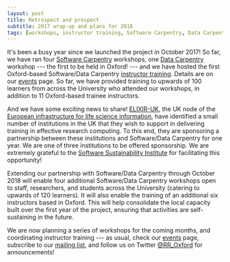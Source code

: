 ```yaml
---
layout: post
title: Retrospect and prospect
subtitle: 2017 wrap-up and plans for 2018
tags: [workshops, instructor training, Software Carpentry, Data Carpentry]
---
```


It's been a busy year since we launched the project in October 2017!
So far, we have ran four <a href="https://software-carpentry.org/"
target="_blank">Software Carpentry</a> workshops, one <a
href="https://datacarpentry.org/" target="_blank">Data Carpentry</a>
workshop --- the first to be held in Oxford! --- and we have hosted
the first Oxford-based Software/Data Carpentry <a
href="https://steve-crouch.github.io/2017-03-16-oxford-ttt/"
target="_blank">instructor training</a>. Details are on our
[events](events.md) page. So far, we have provided training to upwards
of 100 learners from across the University who attended our workshops,
in addition to 11 Oxford-based trainee instructors.

And we have some exciting news to share! <a
href="https://www.elixir-uk.org/" target="_blank">ELIXIR-UK</a>, the
UK node of the <a href="https://www.elixir-europe.org/"
target="_blank">European infrastructure for life science
information</a>, have identified a small number of institutions in the
UK that they wish to support in delivering training in effective
research computing. To this end, they are sponsoring a partnership
between these institutions and Software/Data Carpentry for one
year. We are one of three institutions to be offered sponsorship. We
are extremely grateful to the <a href="https://www.software.ac.uk/"
target="_blank">Software Sustainability Institute</a> for facilitating
this opportunity!

Extending our partnership with Software/Data Carpentry through October
2018 will enable four additional Software/Data Carpentry workshops
open to staff, researchers, and students across the University
(catering to upwards of 120 learners). It will also enable the
training of an additional six instructors based in Oxford. This will
help consolidate the local capacity built over the first year of the
project, ensuring that activities are self-sustaining in the future.

We are now planning a series of workshops for the coming months, and
coordinating instructor training --- as usual, check our
[events](events.md) page, subscribe to our [mailing
list](https://web.maillist.ox.ac.uk/ox/info/rroxford), and follow us
on Twitter [@RR_Oxford](https://twitter.com/RR_Oxford) for
announcements!